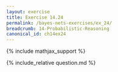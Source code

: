 ```yaml
---
layout: exercise
title: Exercise 14.24
permalink: /bayes-nets-exercises/ex_24/
breadcrumb: 14-Probabilistic-Reasoning
canonical_id: ch14ex24
---
```


{% include mathjax_support %}
<div id="hiddden">{% include_relative question.md %}</div>
